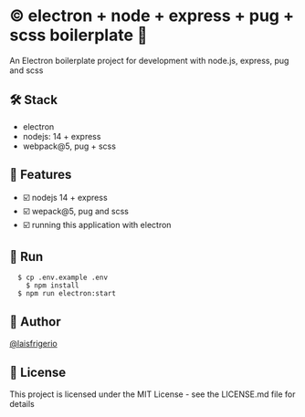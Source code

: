 # :copyright: electron + node + express + pug + scss boilerplate 💜

An Electron boilerplate project for development with node.js, express, pug and scss

## 🛠️ Stack

- electron
- nodejs: 14 + express
- webpack@5, pug + scss

## :pencil: Features

- :ballot_box_with_check: nodejs 14 + express
- :ballot_box_with_check: wepack@5, pug and scss
- :ballot_box_with_check: running this application with electron

## :gem: Run

```
  $ cp .env.example .env
	$ npm install
  $ npm run electron:start
```

## :woman: Author

[@laisfrigerio](https://github.com/laisfrigerio/)

## 📄 License

This project is licensed under the MIT License - see the LICENSE.md file for details